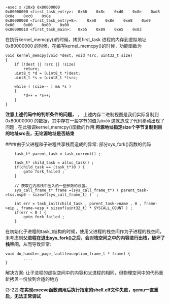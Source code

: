 ```
-exec x /20xb 0x80000000
0x80000000 <first_task_entry>:	0x66	0x8c	0xd0	0x8e	0xd8	0x8e	0xc0	0x8e
0x80000008 <first_task_entry+8>:	0xe0	0x8e	0xe8	0xe9	0x00	0x00	0x00	0x00
0x80000010 <first_task_main>:	0x55	0x89	0xe5	0x83
```
在执行kernel_memcpy()的时候，拷贝first_task 进程的内存到虚拟地址0x80000000 的时候，在编写kernel_memcpy()的时候，功能函数为
```
void kernel_memcpy(void *dest, void *src, uint32_t size)
{
    if (!dest || !src || !size)
        return;
    uint8_t *d = (uint8_t *)dest;
    uint8_t *s = (uint8_t *)src;

    while ( (size-- ) && *s ) 
    {
        *d++ = *s++;
    }
}
```

**注意上述代码中的判断条件的问题，** ， 上述内存二进制视图是我们实际复制到0x80000000 的数据，其中存在一些字节的值为`0x00` 这就造成了代码移动出现了问题 , 在此强调kernel_memcpy()函数的作用:**将源地址指定size个字节复制到目的地址src去，无论源地址是否结束**


####由于父进程和子进程共享栈而造成的异常:
部分sys_fork()函数的代码
```
    task_t* parent_task = task_current() ; 

    task_t* child_task = alloc_task() ; 
    if(child_task == (task_t*)0 ) {
        goto fork_failed ; 
    }

    // 获取在内核栈中压入的一些参数的设置。
    sys_call_frame_t* frame =(sys_call_frame_t*) ( parent_task->tss.esp0 - sizeof(sys_call_frame_t) )  ; 

    int err = task_init(child_task , parent_task->name , 0 , frame->eip , frame->esp + sizeof(uint32_t) * SYSCALL_COUNT ) ;
    if(err < 0 ) {
        goto fork_failed ; 
    } 
```
在初始化子进程的task_t结构的时候，使用父进程的栈空间作为子进程的栈空间，未考虑到**父进程在退出sys_fork()之后，会对栈空间之中的内容进行出栈，破坏了栈空间**，从而导致异常:
```
void do_handler_page_fault(exception_frame_t * frame) {
        ....
}
```

解决方案: 让子进程的虚拟空间中的内容和父进程的相同，但物理空间中的代码重新拷贝一份放到合适的地方




(3-22):**在实现execve函数调用后执行指定的shell.elf文件失败，qemu一直重启，无法正常调试**




